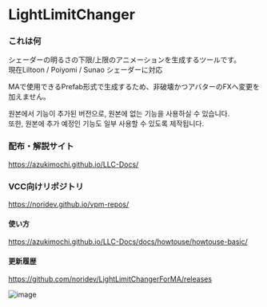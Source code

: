 # LightLimitChanger
### これは何
シェーダーの明るさの下限/上限のアニメーションを生成するツールです。  
現在Liltoon / Poiyomi / Sunao シェーダーに対応

MAで使用できるPrefab形式で生成するため、非破壊かつアバターのFXへ変更を加えません。

원본에서 기능이 추가된 버전으로, 원본에 없는 기능을 사용하실 수 있습니다.  
또한, 원본에 추가 예정인 기능도 일부 사용할 수 있도록 제작됩니다.

### 配布・解説サイト
https://azukimochi.github.io/LLC-Docs/

### VCC向けリポジトリ
https://noridev.github.io/vpm-repos/

#### 使い方
https://azukimochi.github.io/LLC-Docs/docs/howtouse/howtouse-basic/

#### 更新履歴
https://github.com/noridev/LightLimitChangerForMA/releases

![image](https://github.com/noridev/LightLimitChangerForMA/assets/103747350/525c3023-59f5-4e5f-87bb-c7daeef8b7e8)




 
